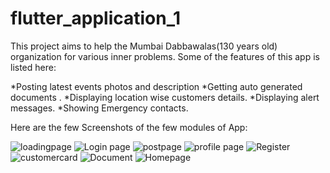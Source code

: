 # flutter_application_1

This project aims to help the Mumbai Dabbawalas(130 years old) organization for various inner problems.
Some of the features of this app is listed here:

*Posting latest events photos and description
*Getting auto generated documents .
*Displaying location wise customers details.
*Displaying alert messages.
*Showing Emergency contacts.

Here are the few Screenshots of the few modules of App:


![loadingpage](https://github.com/nicroo16/flutter_application_1/assets/94236824/ed90a3e2-566c-4484-b6e8-fba9ca864c83)
![Login page](https://github.com/nicroo16/flutter_application_1/assets/94236824/5eaee097-962f-42fd-a80e-519376214882)
![postpage](https://github.com/nicroo16/flutter_application_1/assets/94236824/78a8b0cb-c949-459a-b84c-d56b76b81f22)
![profile page](https://github.com/nicroo16/flutter_application_1/assets/94236824/21f47022-cbf0-4b33-8291-1d41b70fb677)
![Register](https://github.com/nicroo16/flutter_application_1/assets/94236824/de1f6804-b859-4f76-adb9-00a549284085)
![customercard](https://github.com/nicroo16/flutter_application_1/assets/94236824/0bf4624f-9a43-4a1c-9899-02b2e448f6fe)
![Document ](https://github.com/nicroo16/flutter_application_1/assets/94236824/c0ec534a-1719-42c0-a6fe-b6910424704f)
![Homepage](https://github.com/nicroo16/flutter_application_1/assets/94236824/b80a9d51-666f-4354-8335-fdecee5434e2)
